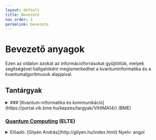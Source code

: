 ```yaml
---
layout: default
title: Bevezető
nav_order: 2
permalink: bevezeto
---
```


# Bevezető anyagok

Ezen az oldalon azokat az információforrásokat gyűjtöttük, melyek segítségével hallgatóként megismerkedhet a kvantuminformatika és a kvantumalgoritmusok alapjaival.

## Tantárgyak

<details>
<summary>
### [Kvantum-informatika és kommunikáció](https://portal.vik.bme.hu/kepzes/targyak/VIHIMA14/) (BME)
</summary>
  
Előadók: [Dr. Imre Sándor](http://www.mcl.hu/~imre/), [Dr. Bacsárdi László](http://www.hit.bme.hu/~bacsardi/)
Nyelv: magyar

Napjaink számítástechnikai eszközei teljesítőképességük elvi határához éreztek, mivel az áramköri elemek a jelenlegi technológiával tovább nem csökkenthetők lényegesen. Ugyanakkor egyre több informatikai és távközlési feladat vár megoldásra, melyeket a jelenlegi számítástechnikai kapacitásokkal reménytelen megoldani, csupán szuboptimális megoldások alkalmazhatók. E kettős problémakörre kínál megoldást a kvantummechanikai alapokra épülő ún. kvantum informatika és kommunikáció, mely egyfelől atomi méretekre zsugorítja az áramköri elemeket, másfelől nagyfokú párhuzamosíthatóságot tesz lehetővé, ezáltal lényegesen redukálva a számítási időt, harmadrészt pedig a klasszikus világban szokatlan megoldási lehetőségeket is kínál (pl. teleportálás). A tantárgy célja, hogy megismertesse a hallgatóságot a kvantum informatika fogalomrendszerével, információ elméleti vonatkozásaival és alkalmazási példákon keresztül informatikai és távközlési környezetben való alkalmazhatóságával. A tárgy röviden ismerteti a gyakorlati megvalósítás alapjait is.
</details>
  
### [Quantum Computing](http://gilyen.hu/teaching/QC_2021.html) (ELTE)

<details>
<summary>
Előadó: [Gilyén András](http://gilyen.hu/index.html)
Nyelv: angol
</summary>
  
Today's computers---both in theory (Turing machines) and practice (PCs and smart phones)---are based on classical physics. However, modern quantum physics tells us that the world behaves quite differently. A quantum system can be in a superposition of many different states at the same time, and can exhibit interference effects during the course of its evolution. Moreover, spatially separated quantum systems may be entangled with each other and operations may have "non-local" effects because of this. Quantum computation is the field that investigates the computational power and other properties of computers based on quantum-mechanical principles. Its main building block is the qubit which, unlike classical bits, can take both values 0 and 1 at the same time, and hence affords a certain kind of parallelism. The laws of quantum mechanics constrain how we can perform computational operations on these qubits, and thus determine how efficiently we can solve a certain computational problem. Quantum computers generalize classical ones and hence are at least as efficient. However, the real aim is to find computational problems where a quantum computer is much more efficient than classical computers. For example, Peter Shor in 1994 found a quantum algorithm that can efficiently factor large integers into their prime factors. This problem is generally believed to take exponential time on even the best classical computers, and its assumed hardness forms the basis of much of modern cryptography (particularly the widespread RSA system). Shor's algorithm breaks all such cryptography. A second important quantum algorithm is Grover's search algorithm, which searches through an unordered search space quadratically faster than is possible classically. In addition to such algorithms, there is a plethora of other applications: quantum cryptography, quantum communication, simulation of physical systems, and many others.

The course is taught from a mathematical and theoretical computer science perspective, but should be accessible for physicists as well.
</details>
